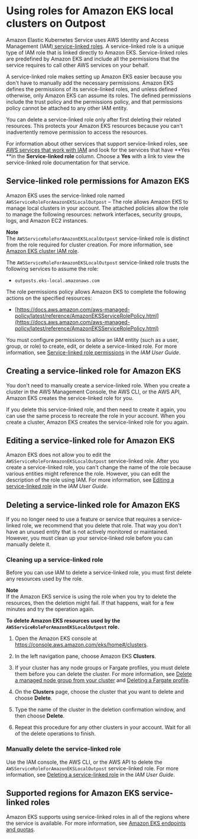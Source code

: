# Using roles for Amazon EKS local clusters on Outpost<a name="using-service-linked-roles-eks-outpost"></a>

Amazon Elastic Kubernetes Service uses AWS Identity and Access Management \(IAM\)[ service\-linked roles](https://docs.aws.amazon.com/IAM/latest/UserGuide/id_roles_terms-and-concepts.html#iam-term-service-linked-role)\. A service\-linked role is a unique type of IAM role that is linked directly to Amazon EKS\. Service\-linked roles are predefined by Amazon EKS and include all the permissions that the service requires to call other AWS services on your behalf\. 

A service\-linked role makes setting up Amazon EKS easier because you don't have to manually add the necessary permissions\. Amazon EKS defines the permissions of its service\-linked roles, and unless defined otherwise, only Amazon EKS can assume its roles\. The defined permissions include the trust policy and the permissions policy, and that permissions policy cannot be attached to any other IAM entity\.

You can delete a service\-linked role only after first deleting their related resources\. This protects your Amazon EKS resources because you can't inadvertently remove permission to access the resources\.

For information about other services that support service\-linked roles, see [AWS services that work with IAM](https://docs.aws.amazon.com/IAM/latest/UserGuide/reference_aws-services-that-work-with-iam.html) and look for the services that have **Yes **in the **Service\-linked role** column\. Choose a **Yes** with a link to view the service\-linked role documentation for that service\.

## Service\-linked role permissions for Amazon EKS<a name="edit-service-linked-role-eks-outpost"></a>

Amazon EKS uses the service\-linked role named `AWSServiceRoleForAmazonEKSLocalOutpost` – The role allows Amazon EKS to manage local clusters in your account\. The attached policies allow the role to manage the following resources: network interfaces, security groups, logs, and Amazon EC2 instances\.

**Note**  
The `AWSServiceRoleForAmazonEKSLocalOutpost` service\-linked role is distinct from the role required for cluster creation\. For more information, see [Amazon EKS cluster IAM role](service_IAM_role.md)\.

The `AWSServiceRoleForAmazonEKSLocalOutpost` service\-linked role trusts the following services to assume the role:
+ `outposts.eks-local.amazonaws.com`

The role permissions policy allows Amazon EKS to complete the following actions on the specified resources:
+ [https://docs.aws.amazon.com/aws-managed-policy/latest/reference/AmazonEKSServiceRolePolicy.html](https://docs.aws.amazon.com/aws-managed-policy/latest/reference/AmazonEKSServiceRolePolicy.html)

You must configure permissions to allow an IAM entity \(such as a user, group, or role\) to create, edit, or delete a service\-linked role\. For more information, see [Service\-linked role permissions](https://docs.aws.amazon.com/IAM/latest/UserGuide/using-service-linked-roles.html#service-linked-role-permissions) in the *IAM User Guide*\.

## Creating a service\-linked role for Amazon EKS<a name="create-service-linked-role-eks-outpost"></a>

You don't need to manually create a service\-linked role\. When you create a cluster in the AWS Management Console, the AWS CLI, or the AWS API, Amazon EKS creates the service\-linked role for you\. 

If you delete this service\-linked role, and then need to create it again, you can use the same process to recreate the role in your account\. When you create a cluster, Amazon EKS creates the service\-linked role for you again\. 

## Editing a service\-linked role for Amazon EKS<a name="edit-service-linked-role-eks-outpost"></a>

Amazon EKS does not allow you to edit the `AWSServiceRoleForAmazonEKSLocalOutpost` service\-linked role\. After you create a service\-linked role, you can't change the name of the role because various entities might reference the role\. However, you can edit the description of the role using IAM\. For more information, see [Editing a service\-linked role](https://docs.aws.amazon.com/IAM/latest/UserGuide/using-service-linked-roles.html#edit-service-linked-role) in the *IAM User Guide*\.

## Deleting a service\-linked role for Amazon EKS<a name="delete-service-linked-role-eks-outpost"></a>

If you no longer need to use a feature or service that requires a service\-linked role, we recommend that you delete that role\. That way you don't have an unused entity that is not actively monitored or maintained\. However, you must clean up your service\-linked role before you can manually delete it\.

### Cleaning up a service\-linked role<a name="service-linked-role-review-before-delete-eks-outpost"></a>

Before you can use IAM to delete a service\-linked role, you must first delete any resources used by the role\.

**Note**  
If the Amazon EKS service is using the role when you try to delete the resources, then the deletion might fail\. If that happens, wait for a few minutes and try the operation again\.

**To delete Amazon EKS resources used by the `AWSServiceRoleForAmazonEKSLocalOutpost` role\.**

1. Open the Amazon EKS console at [https://console\.aws\.amazon\.com/eks/home\#/clusters](https://console.aws.amazon.com/eks/home#/clusters)\.

1. In the left navigation pane, choose Amazon EKS **Clusters**\.

1. If your cluster has any node groups or Fargate profiles, you must delete them before you can delete the cluster\. For more information, see [Delete a managed node group from your cluster](delete-managed-node-group.md) and [Deleting a Fargate profile](fargate-profile.md#delete-fargate-profile)\.

1. On the **Clusters** page, choose the cluster that you want to delete and choose **Delete**\.

1. Type the name of the cluster in the deletion confirmation window, and then choose **Delete**\.

1. Repeat this procedure for any other clusters in your account\. Wait for all of the delete operations to finish\.

### Manually delete the service\-linked role<a name="slr-manual-delete-eks-outpost"></a>

Use the IAM console, the AWS CLI, or the AWS API to delete the `AWSServiceRoleForAmazonEKSLocalOutpost` service\-linked role\. For more information, see [Deleting a service\-linked role](https://docs.aws.amazon.com/IAM/latest/UserGuide/using-service-linked-roles.html#delete-service-linked-role) in the *IAM User Guide*\.

## Supported regions for Amazon EKS service\-linked roles<a name="slr-regions-eks-connector"></a>

Amazon EKS supports using service\-linked roles in all of the regions where the service is available\. For more information, see [Amazon EKS endpoints and quotas](https://docs.aws.amazon.com/general/latest/gr/eks.html)\.